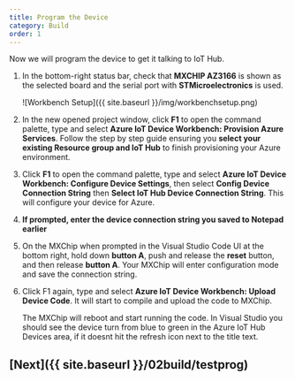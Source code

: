 ```yaml
---
title: Program the Device
category: Build
order: 1
---
```


Now we will program the device to get it talking to IoT Hub.

1. In the bottom-right status bar, check that **MXCHIP AZ3166** is shown as the selected board and the serial port with **STMicroelectronics** is used.

    ![Workbench Setup]({{ site.baseurl }}/img/workbenchsetup.png)

1. In the new opened project window, click **F1** to open the command palette, type and select **Azure IoT Device Workbench: Provision Azure Services**. Follow the step by step guide ensuring you **select your existing Resource group and IoT Hub** to finish provisioning your Azure environment.

1. Click **F1** to open the command palette, type and select **Azure IoT Device Workbench: Configure Device Settings**, then select **Config Device Connection String** then **Select IoT Hub Device Connection String**. This will configure your device for Azure.

1. **If prompted, enter the device connection string you saved to Notepad earlier**

1. On the MXChip when prompted in the Visual Studio Code UI at the bottom right, hold down **button A**, push and release the **reset** button, and then release **button A**. Your MXChip will enter configuration mode and save the connection string.

1. Click F1 again, type and select **Azure IoT Device Workbench: Upload Device Code**. It will start to compile and upload the code to MXChip.

    The MXChip will reboot and start running the code. In Visual Studio you should see the device turn from blue to green in the Azure IoT Hub Devices area, if it doesnt hit the refresh icon next to the title text.

## [Next]({{ site.baseurl }}/02build/testprog)
